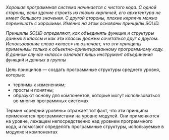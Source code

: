 _Хорошая программная система начинается с чистого кода. С одной стороны, если здание строить из плохих кирпичей, его архитектура не имеет большого значения. С другой стороны, плохие кирпичи можно перемешать с хорошими. Именно на этом основаны принципы SOLID._

_Принципы SOLID определяют, как объединять функции и структуры данных в классы и как эти классы должны сочетаться друг с другом. Использование слова «класс» не означает, что эти принципы применимы только к объектно-ориентированному программному коду. В данном случае «класс» означает лишь инструмент объединения функций и данных в группы_

Цель принципов — создать программные структуры среднего уровня, которые: 
- терпимы к изменениям; 
- просты и понятны; 
- образуют основу для компонентов, которые могут использоваться во многих программных системах

Термин «средний уровень» отражает тот факт, что эти принципы применяются программистами на уровне модулей. Они применяются на уровне, лежащем непосредственно над уровнем программного кода, и помогают определять программные структуры, используемые в модулях и компонентах
